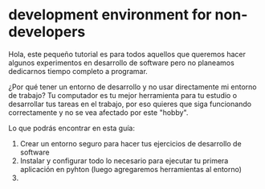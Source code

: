 # development environment for non-developers

Hola, este pequeño tutorial es para todos aquellos que queremos hacer algunos experimentos en desarrollo de software pero no planeamos dedicarnos tiempo completo a programar.

¿Por qué tener un entorno de desarrollo y no usar directamente mi entorno de trabajo?
Tu computador es tu mejor herramienta para tu estudio o desarrollar tus tareas en el trabajo, por eso quieres que siga funcionando correctamente y no se vea afectado por este "hobby".

Lo que podrás encontrar en esta guía:

1. Crear un entorno seguro para hacer tus ejercicios de desarrollo de software
2. Instalar y configurar todo lo necesario para ejecutar tu primera aplicación en pyhton (luego agregaremos herramientas al entorno)
3. 
